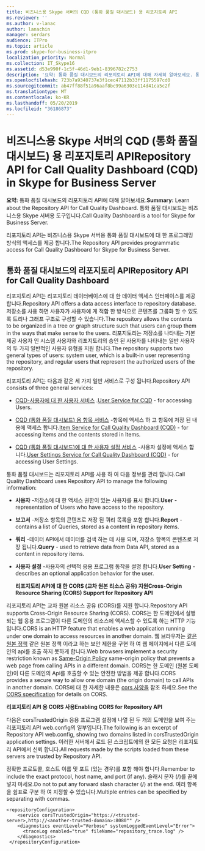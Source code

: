 ```yaml
---
title: 비즈니스용 Skype 서버의 CQD (통화 품질 대시보드) 용 리포지토리 API
ms.reviewer: ''
ms.author: v-lanac
author: lanachin
manager: serdars
audience: ITPro
ms.topic: article
ms.prod: skype-for-business-itpro
localization_priority: Normal
ms.collection: IT_Skype16
ms.assetid: d53e990f-1c5f-46d1-9eb1-8396782c2753
description: '요약: 통화 품질 대시보드의 리포지토리 API에 대해 자세히 알아보세요. 통화 품질 대시보드는 비즈니스용 Skype 서버용 도구입니다.'
ms.openlocfilehash: 723b7a9340737e3f1cec47112b33ff1175597cd0
ms.sourcegitcommit: ab47ff88f51a96aaf8bc99a6303e114d41ca5c2f
ms.translationtype: MT
ms.contentlocale: ko-KR
ms.lasthandoff: 05/20/2019
ms.locfileid: "36186873"
---
```

# <a name="repository-api-for-call-quality-dashboard-cqd-in-skype-for-business-server"></a><span data-ttu-id="2ed43-104">비즈니스용 Skype 서버의 CQD (통화 품질 대시보드) 용 리포지토리 API</span><span class="sxs-lookup"><span data-stu-id="2ed43-104">Repository API for Call Quality Dashboard (CQD) in Skype for Business Server</span></span>
 
<span data-ttu-id="2ed43-105">**요약:** 통화 품질 대시보드의 리포지토리 API에 대해 알아보세요.</span><span class="sxs-lookup"><span data-stu-id="2ed43-105">**Summary:** Learn about the Repository API for Call Quality Dashboard.</span></span> <span data-ttu-id="2ed43-106">통화 품질 대시보드는 비즈니스용 Skype 서버용 도구입니다.</span><span class="sxs-lookup"><span data-stu-id="2ed43-106">Call Quality Dashboard is a tool for Skype for Business Server.</span></span>
  
<span data-ttu-id="2ed43-107">리포지토리 API는 비즈니스용 Skype 서버용 통화 품질 대시보드에 대 한 프로그래밍 방식의 액세스를 제공 합니다.</span><span class="sxs-lookup"><span data-stu-id="2ed43-107">The Repository API provides programmatic access for Call Quality Dashboard for Skype for Business Server.</span></span>
  
## <a name="repository-api-for-call-quality-dashboard"></a><span data-ttu-id="2ed43-108">통화 품질 대시보드의 리포지토리 API</span><span class="sxs-lookup"><span data-stu-id="2ed43-108">Repository API for Call Quality Dashboard</span></span>

<span data-ttu-id="2ed43-109">리포지토리 API는 리포지토리 데이터베이스에 대 한 데이터 액세스 인터페이스를 제공 합니다.</span><span class="sxs-lookup"><span data-stu-id="2ed43-109">Repository API offers a data access interface to repository database.</span></span> <span data-ttu-id="2ed43-110">저장소를 사용 하면 사용자가 사용자에 게 적합 한 방식으로 콘텐츠를 그룹화 할 수 있도록 트리나 그래프 구조로 구성할 수 있습니다.</span><span class="sxs-lookup"><span data-stu-id="2ed43-110">The repository allows the contents to be organized in a tree or graph structure such that users can group them in the ways that make sense to the users.</span></span> <span data-ttu-id="2ed43-111">리포지토리는 저장소를 나타내는 기본 제공 사용자 인 시스템 사용자와 리포지토리의 승인 된 사용자를 나타내는 일반 사용자의 두 가지 일반적인 사용자 유형을 지원 합니다.</span><span class="sxs-lookup"><span data-stu-id="2ed43-111">The repository supports two general types of users: system user, which is a built-in user representing the repository, and regular users that represent the authorized users of the repository.</span></span>
  
<span data-ttu-id="2ed43-112">리포지토리 API는 다음과 같은 세 가지 일반 서비스로 구성 됩니다.</span><span class="sxs-lookup"><span data-stu-id="2ed43-112">Repository API consists of three general services:</span></span> 
  
- <span data-ttu-id="2ed43-113">[CQD-사용자에 대 한 사용자 서비스](user-service.md) .</span><span class="sxs-lookup"><span data-stu-id="2ed43-113">[User Service for CQD](user-service.md) - for accessing Users.</span></span>
    
- <span data-ttu-id="2ed43-114">[CQD (통화 품질 대시보드) 용 항목 서비스](item-service.md) -항목에 액세스 하 고 항목에 저장 된 내용에 액세스 합니다.</span><span class="sxs-lookup"><span data-stu-id="2ed43-114">[Item Service for Call Quality Dashboard (CQD)](item-service.md) - for accessing Items and the contents stored in Items.</span></span>
    
- <span data-ttu-id="2ed43-115">[CQD (통화 품질 대시보드)에 대 한 사용자 설정 서비스](user-settings-service.md) -사용자 설정에 액세스 합니다.</span><span class="sxs-lookup"><span data-stu-id="2ed43-115">[User Settings Service for Call Quality Dashboard (CQD)](user-settings-service.md) - for accessing User Settings.</span></span>
    
<span data-ttu-id="2ed43-116">통화 품질 대시보드는 리포지토리 API를 사용 하 여 다음 정보를 관리 합니다.</span><span class="sxs-lookup"><span data-stu-id="2ed43-116">Call Quality Dashboard uses Repository API to manage the following information:</span></span> 
  
- <span data-ttu-id="2ed43-117">**사용자** -저장소에 대 한 액세스 권한이 있는 사용자를 표시 합니다.</span><span class="sxs-lookup"><span data-stu-id="2ed43-117">**User** - representation of Users who have access to the repository.</span></span>
    
- <span data-ttu-id="2ed43-118">**보고서** -저장소 항목의 콘텐츠로 저장 된 쿼리 목록을 포함 합니다.</span><span class="sxs-lookup"><span data-stu-id="2ed43-118">**Report** - contains a list of Queries, stored as a content in repository items.</span></span>
    
- <span data-ttu-id="2ed43-119">**쿼리** -데이터 API에서 데이터를 검색 하는 데 사용 되며, 저장소 항목의 콘텐츠로 저장 됩니다.</span><span class="sxs-lookup"><span data-stu-id="2ed43-119">**Query** - used to retrieve data from Data API, stored as a content in repository items.</span></span>
    
- <span data-ttu-id="2ed43-120">**사용자 설정** -사용자의 선택적 응용 프로그램 동작을 설명 합니다.</span><span class="sxs-lookup"><span data-stu-id="2ed43-120">**User Setting** - describes an optional application behavior for the user.</span></span>
    
  <span data-ttu-id="2ed43-121">**리포지토리 API에 대 한 CORS (교차 원본 리소스 공유) 지원**</span><span class="sxs-lookup"><span data-stu-id="2ed43-121">**Cross-Origin Resource Sharing (CORS) Support for Repository API**</span></span>
  
<span data-ttu-id="2ed43-122">리포지토리 API는 교차 원본 리소스 공유 (CORS)를 지원 합니다.</span><span class="sxs-lookup"><span data-stu-id="2ed43-122">Repository API supports Cross-Origin Resource Sharing (CORS).</span></span> <span data-ttu-id="2ed43-123">CORS는 한 도메인에서 실행 되는 웹 응용 프로그램이 다른 도메인의 리소스에 액세스할 수 있도록 하는 HTTP 기능입니다.</span><span class="sxs-lookup"><span data-stu-id="2ed43-123">CORS is an HTTP feature that enables a web application running under one domain to access resources in another domain.</span></span> <span data-ttu-id="2ed43-124">웹 브라우저는 [같은 원본 정책](https://www.w3.org/Security/wiki/Same_Origin_Policy) 같은 원본 정책 이라고 하는 보안 제한을 구현 하 여 웹 페이지에서 다른 도메인의 api를 호출 하지 못하게 합니다.</span><span class="sxs-lookup"><span data-stu-id="2ed43-124">Web browsers implement a security restriction known as [Same-Origin Policy](https://www.w3.org/Security/wiki/Same_Origin_Policy) same-origin policy that prevents a web page from calling APIs in a different domain.</span></span> <span data-ttu-id="2ed43-125">CORS는 한 도메인 (원본 도메인)이 다른 도메인의 Api를 호출할 수 있는 안전한 방법을 제공 합니다.</span><span class="sxs-lookup"><span data-stu-id="2ed43-125">CORS provides a secure way to allow one domain (the origin domain) to call APIs in another domain.</span></span> <span data-ttu-id="2ed43-126">CORS에 대 한 자세한 내용은 [cors 사양을](https://www.w3.org/TR/cors/) 참조 하세요.</span><span class="sxs-lookup"><span data-stu-id="2ed43-126">See the [CORS specification](https://www.w3.org/TR/cors/) for details on CORS.</span></span>
  
 <span data-ttu-id="2ed43-127">**리포지토리 API 용 CORS 사용**</span><span class="sxs-lookup"><span data-stu-id="2ed43-127">**Enabling CORS for Repository API**</span></span>
  
 <span data-ttu-id="2ed43-128">다음은 corsTrustedOrigin 응용 프로그램 설정에 나열 된 두 개의 도메인을 보여 주는 리포지토리 API web.config의 일부입니다.</span><span class="sxs-lookup"><span data-stu-id="2ed43-128">The following is an excerpt of Repository API web.config, showing two domains listed in corsTrustedOrigin application settings.</span></span> <span data-ttu-id="2ed43-129">이러한 서버에서 로드 된 스크립트에의 한 모든 요청은 리포지토리 API에서 신뢰 합니다.</span><span class="sxs-lookup"><span data-stu-id="2ed43-129">All requests made by the scripts loaded from these servers are trusted by Repository API.</span></span>
  
<span data-ttu-id="2ed43-130">정확한 프로토콜, 호스트 이름 및 포트 (있는 경우)를 포함 해야 합니다.</span><span class="sxs-lookup"><span data-stu-id="2ed43-130">Remember to include the exact protocol, host name, and port (if any).</span></span> <span data-ttu-id="2ed43-131">슬래시 문자 (/)를 끝에 넣지 마세요.</span><span class="sxs-lookup"><span data-stu-id="2ed43-131">Do not to put any forward slash character (/) at the end.</span></span> <span data-ttu-id="2ed43-132">여러 항목을 쉼표로 구분 하 여 지정할 수 있습니다.</span><span class="sxs-lookup"><span data-stu-id="2ed43-132">Multiple entries can be specified by separating with commas.</span></span>
  
```
<repositoryConfiguration>
    <service corsTrustedOrigin="https://<trusted-server>,http://<another-trusted-domain>:8080"" />
    <diagnostics eventLevel="Verbose" systemLoggedEventLevel="Error">
      <traceLog enabled="true" fileName="repository_trace.log" />
    </diagnostics>
 </repositoryConfiguration>
```


